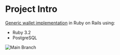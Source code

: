 # Project Intro

[Generic wallet implementation](/ASSIGNMENT.md) in Ruby on Rails using:

  * Ruby 3.2
  * PostgreSQL

![Main Branch](https://github.com/adiwids/atask_assignment/.github/workflows/test.yml/badge.svg?branch=main)
